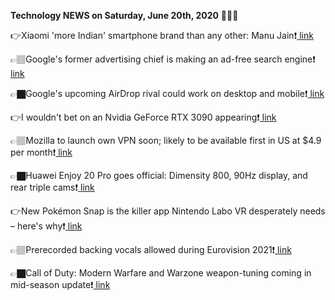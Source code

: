 <b>Technology NEWS on Saturday, June 20th, 2020</b> 📡📡📡 

👉Xiaomi 'more Indian' smartphone brand than any other: Manu Jain❗️<a href='https://techblock.club/?p=5489'> link</a>

👉🏽Google's former advertising chief is making an ad-free search engine❗️<a href='https://techblock.club/?p=5491'> link</a>

👉🏿Google's upcoming AirDrop rival could work on desktop and mobile❗️<a href='https://techblock.club/?p=5493'> link</a>

👉I wouldn't bet on an Nvidia GeForce RTX 3090 appearing❗️<a href='https://techblock.club/?p=5495'> link</a>

👉🏽Mozilla to launch own VPN soon; likely to be available first in US at $4.9 per month❗️<a href='https://techblock.club/?p=5497'> link</a>

👉🏿Huawei Enjoy 20 Pro goes official: Dimensity 800, 90Hz display, and rear triple cams❗️<a href='https://techblock.club/?p=5499'> link</a>

👉New Pokémon Snap is the killer app Nintendo Labo VR desperately needs – here's why❗️<a href='https://techblock.club/?p=5501'> link</a>

👉🏽Prerecorded backing vocals allowed during Eurovision 2021❗️<a href='https://techblock.club/?p=5503'> link</a>

👉🏿Call of Duty: Modern Warfare and Warzone weapon-tuning coming in mid-season update❗️<a href='https://techblock.club/?p=5505'> link</a>

